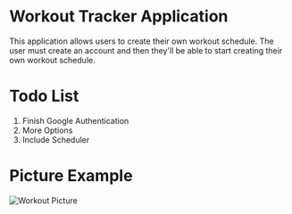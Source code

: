 # Workout Tracker Application

This application allows users to create their own workout schedule.
The user must create an account and then they'll be able to start creating their own workout schedule.

# Todo List
1. Finish Google Authentication
2. More Options
3. Include Scheduler

# Picture Example
![Workout Picture](https://user-images.githubusercontent.com/110202155/185832312-7d3562b2-3cfb-49e9-a0a3-a58ea6d82546.png)
